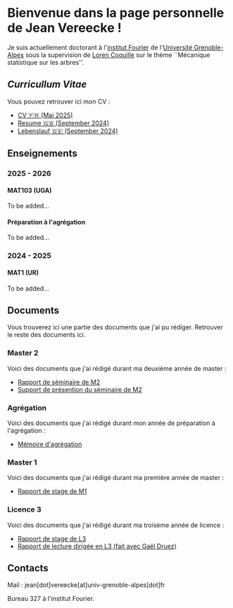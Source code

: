 # Bienvenue dans la page personnelle de Jean Vereecke !

Je suis actuellement doctorant à l'[institut Fourier](https://www-fourier.ujf-grenoble.fr/) de l'[Université Grenoble-Alpes](https://www.univ-grenoble-alpes.fr/) sous la supervision de [Loren Coquille](https://www-fourier.ujf-grenoble.fr/~coquilll/) sur le thème ``Mécanique statistique sur les arbres''.

## *Curricullum Vitae*

Vous pouvez retrouver ici mon CV :  
- [CV 🇫🇷 (Mai 2025)](./documents/cv_vereecke_fr.pdf)  
- [Resume 🇬🇧 (September 2024)](./documents/cv_vereecke_en.pdf)  
- [Lebenslauf 🇩🇪 (September 2024)](./documents/cv_vereecke_de.pdf)

## Enseignements

### 2025 - 2026

#### MAT103 (UGA)

To be added...

#### Préparation à l'agrégation 

To be added...

### 2024 - 2025

#### MAT1 (UR)

To be added...

## Documents

Vous trouverez ici une partie des documents que j'ai pu rédiger.
Retrouver le reste des documents ici.

### Master 2

Voici des documents que j'ai rédigé durant ma deuxième année de master :  
- [Rapport de séminaire de M2](./documents/semM2_rapport.pdf)  
- [Support de présention du séminaire de M2](./documents/semM2_pres.pdf)  

### Agrégation

Voici des documents que j'ai rédigé durant mon année de préparation à l'agrégation :  
- [Mémoire d'agrégation](./documents/memoire_agregation.pdf)  

### Master 1

Voici des documents que j'ai rédigé durant ma première année de master :  
- [Rapport de stage de M1](./documents/stage_vereecke_M1.pdf)  

### Licence 3

Voici des documents que j'ai rédigé durant ma troisème année de licence :  
- [Rapport de stage de L3](./documents/stage_vereecke_l3.pdf)  
- [Rapport de lecture dirigée en L3 (fait avec Gaël Druez)](./documents/lecture_dirigee_druez_vereecke_l3.pdf)  

## Contacts

Mail : jean[dot]vereecke[at]univ-grenoble-alpes[dot]fr

Bureau 327 à l'institut Fourier.